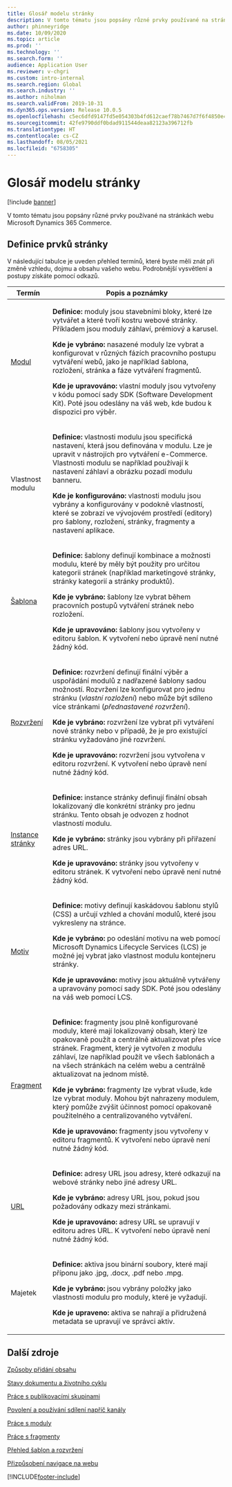 ```yaml
---
title: Glosář modelu stránky
description: V tomto tématu jsou popsány různé prvky používané na stránkách webu Microsoft Dynamics 365 Commerce.
author: phinneyridge
ms.date: 10/09/2020
ms.topic: article
ms.prod: ''
ms.technology: ''
ms.search.form: ''
audience: Application User
ms.reviewer: v-chgri
ms.custom: intro-internal
ms.search.region: Global
ms.search.industry: ''
ms.author: niholman
ms.search.validFrom: 2019-10-31
ms.dyn365.ops.version: Release 10.0.5
ms.openlocfilehash: c5ec6dfd9147fd5e054303b4fd612caef78b7467d7f6f4850e46fcc9fb1346f2
ms.sourcegitcommit: 42fe9790ddf0bdad911544deaa82123a396712fb
ms.translationtype: HT
ms.contentlocale: cs-CZ
ms.lasthandoff: 08/05/2021
ms.locfileid: "6758305"
---
```

# <a name="page-model-glossary"></a>Glosář modelu stránky


[!include [banner](includes/banner.md)]

V tomto tématu jsou popsány různé prvky používané na stránkách webu Microsoft Dynamics 365 Commerce.

## <a name="page-element-definitions"></a>Definice prvků stránky

V následující tabulce je uveden přehled termínů, které byste měli znát při změně vzhledu, dojmu a obsahu vašeho webu. Podrobnější vysvětlení a postupy získáte pomocí odkazů.

| Termín | Popis a poznámky |
|------|-----------------------|
| [Modul](work-with-modules.md) | <p>**Definice:** moduly jsou stavebními bloky, které lze vytvářet a které tvoří kostru webové stránky. Příkladem jsou moduly záhlaví, prémiový a karusel.</p><p>**Kde je vybráno:** nasazené moduly lze vybrat a konfigurovat v různých fázích pracovního postupu vytváření webů, jako je například šablona, rozložení, stránka a fáze vytváření fragmentů.</p><p>**Kde je upravováno:** vlastní moduly jsou vytvořeny v kódu pomocí sady SDK (Software Development Kit). Poté jsou odeslány na váš web, kde budou k dispozici pro výběr.</p> |
| Vlastnost modulu | <p>**Definice:** vlastnosti modulu jsou specifická nastavení, která jsou definována v modulu. Lze je upravit v nástrojích pro vytváření e-Commerce. Vlastnosti modulu se například používají k nastavení záhlaví a obrázku pozadí modulu banneru.</p><p>**Kde je konfigurováno:** vlastnosti modulu jsou vybrány a konfigurovány v podokně vlastností, které se zobrazí ve vývojovém prostředí (editory) pro šablony, rozložení, stránky, fragmenty a nastavení aplikace.</p> |
| [Šablona](templates-layouts-overview.md) | <p>**Definice:** šablony definují kombinace a možnosti modulu, které by měly být použity pro určitou kategorii stránek (například marketingové stránky, stránky kategorií a stránky produktů).</p><p>**Kde je vybráno:** šablony lze vybrat během pracovních postupů vytváření stránek nebo rozložení.</p><p>**Kde je upravováno:** šablony jsou vytvořeny v editoru šablon. K vytvoření nebo úpravě není nutné žádný kód.</p> |
| [Rozvržení](templates-layouts-overview.md) | <p>**Definice:** rozvržení definují finální výběr a uspořádání modulů z nadřazené šablony sadou možností. Rozvržení lze konfigurovat pro jednu stránku (*vlastní rozložení*) nebo může být sdíleno více stránkami (*přednastavené rozvržení*).</p><p>**Kde je vybráno:** rozvržení lze vybrat při vytváření nové stránky nebo v případě, že je pro existující stránku vyžadováno jiné rozvržení.</p><p>**Kde je upravováno:** rozvržení jsou vytvořena v editoru rozvržení. K vytvoření nebo úpravě není nutné žádný kód.</p> |
| [Instance stránky](modify-existing-page.md) | <p>**Definice:** instance stránky definují finální obsah lokalizovaný dle konkrétní stránky pro jednu stránku. Tento obsah je odvozen z hodnot vlastností modulu.</p><p>**Kde je vybráno:** stránky jsou vybrány při přiřazení adres URL.</p><p>**Kde je upravováno:** stránky jsou vytvořeny v editoru stránek. K vytvoření nebo úpravě není nutné žádný kód.</p> |
| [Motiv](select-site-theme.md) | <p>**Definice:** motivy definují kaskádovou šablonu stylů (CSS) a určují vzhled a chování modulů, které jsou vykresleny na stránce.</p><p>**Kde je vybráno:** po odeslání motivu na web pomocí Microsoft Dynamics Lifecycle Services (LCS) je možné jej vybrat jako vlastnost modulu kontejneru stránky.</p><p>**Kde je upravováno:** motivy jsou aktuálně vytvářeny a upravovány pomocí sady SDK. Poté jsou odeslány na váš web pomocí LCS.</p> |
| [Fragment](work-with-fragments.md) | <p>**Definice:** fragmenty jsou plně konfigurované moduly, které mají lokalizovaný obsah, který lze opakovaně použít a centrálně aktualizovat přes více stránek. Fragment, který je vytvořen z modulu záhlaví, lze například použít ve všech šablonách a na všech stránkách na celém webu a centrálně aktualizovat na jednom místě.</p><p>**Kde je vybráno:** fragmenty lze vybrat všude, kde lze vybrat moduly. Mohou být nahrazeny modulem, který pomůže zvýšit účinnost pomocí opakovaně použitelného a centralizovaného vytváření.</p><p>**Kde je upravováno:** fragmenty jsou vytvořeny v editoru fragmentů. K vytvoření nebo úpravě není nutné žádný kód.</p> |
| [URL](create-page-URL.md) | <p>**Definice:** adresy URL jsou adresy, které odkazují na webové stránky nebo jiné adresy URL.</p><p>**Kde je vybráno:** adresy URL jsou, pokud jsou požadovány odkazy mezi stránkami.</p><p>**Kde je upravováno:** adresy URL se upravují v editoru adres URL. K vytvoření nebo úpravě není nutné žádný kód.</p> |
| Majetek | <p>**Definice:** aktiva jsou binární soubory, které mají příponu jako .jpg, .docx, .pdf nebo .mpg.</p><p>**Kde je vybráno:** jsou vybrány položky jako vlastnosti modulu pro moduly, které je vyžadují.</p><p>**Kde je upraveno:** aktiva se nahrají a přidružená metadata se upravují ve správci aktiv.</p> |

## <a name="additional-resources"></a>Další zdroje

[Způsoby přidání obsahu](add-manage-content.md)

[Stavy dokumentu a životního cyklu](document-states-overview.md)

[Práce s publikovacími skupinami](publish-groups.md)

[Povolení a používání sdílení napříč kanály](cross-channel-sharing.md)

[Práce s moduly](work-with-modules.md)

[Práce s fragmenty](work-with-fragments.md)

[Přehled šablon a rozvržení](templates-layouts-overview.md)

[Přizpůsobení navigace na webu](customize-site-navigation.md)


[!INCLUDE[footer-include](../includes/footer-banner.md)]